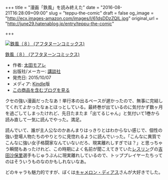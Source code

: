 +++
title = "漫画「鉄風」を読み終えた"
date = "2016-08-21T16:28:09+09:00"
slug = "teppu-the-comic"
draft = false
og_image = "http://ecx.images-amazon.com/images/I/61dsDDzZQlL.jpg"
original_url = "http://june29.hatenablog.jp/entry/teppu-the-comic"

+++

<p></p>
<div class="hatena-asin-detail">
<a href="http://www.amazon.co.jp/exec/obidos/ASIN/B015SGHPAS/cameralady-22/"><img src="http://ecx.images-amazon.com/images/I/61dsDDzZQlL._SL160_.jpg" class="hatena-asin-detail-image" alt="鉄風（８） (アフタヌーンコミックス)" title="鉄風（８） (アフタヌーンコミックス)"></a><div class="hatena-asin-detail-info">
<p class="hatena-asin-detail-title"><a href="http://www.amazon.co.jp/exec/obidos/ASIN/B015SGHPAS/cameralady-22/">鉄風（８） (アフタヌーンコミックス)</a></p>
<ul>
<li>
<span class="hatena-asin-detail-label">作者:</span> <a class="keyword" href="http://d.hatena.ne.jp/keyword/%C2%C0%C5%C4%A5%E2%A5%A2%A5%EC">太田モアレ</a>
</li>
<li>
<span class="hatena-asin-detail-label">出版社/メーカー:</span> <a class="keyword" href="http://d.hatena.ne.jp/keyword/%B9%D6%C3%CC%BC%D2">講談社</a>
</li>
<li>
<span class="hatena-asin-detail-label">発売日:</span> 2015/10/07</li>
<li>
<span class="hatena-asin-detail-label">メディア:</span> <a class="keyword" href="http://d.hatena.ne.jp/keyword/Kindle">Kindle</a>版</li>
<li><a href="http://d.hatena.ne.jp/asin/B015SGHPAS/cameralady-22" target="_blank">この商品を含むブログを見る</a></li>
</ul>
</div>
<div class="hatena-asin-detail-foot"></div>
</div>

<p>クセの強い漫画だったなあ！単行本の出るペースが遅かったので、無事に完結してくれてよかったなぁとほっとしている。最終巻が出ているのに気付かず数ヶ月を過ごしてしまったけれど、先日たまたま「出てるじゃん」と気付いて1巻から読み直して一気に読んでやった。満足。</p>

<p>読んでいて、誰が主人公なのかあんまりはっきりとはわからない感じで、個性の強い登場人物たちのやりとりに見惚れるように読んでいった。「こんなに異質でこんなに強い女子格闘家なんていないだろ、現実離れしすぎでは？」と思っちゃう瞬間もあったけれど、この時期によく名前が聞こえてきていた<a class="keyword" href="http://d.hatena.ne.jp/keyword/%A5%EC%A5%B9%A5%EA%A5%F3">レスリン</a>グの<a class="keyword" href="http://d.hatena.ne.jp/keyword/%B5%C8%C5%C4%BA%BB%CA%DD%CE%A4">吉田沙保里</a>選手もじゅうぶんに現実離れしているので、トッププレイヤーたちってのはそういうものなのかもしれないなあ。</p>

<p>どのキャラも魅力的ですが、ぼくは<a class="keyword" href="http://d.hatena.ne.jp/keyword/%A5%AD%A5%E3%A5%E1%A5%ED%A5%F3%A1%A6%A5%C7%A5%A3%A5%A2%A5%B9">キャメロン・ディアス</a>さんが大好きでした。</p>
